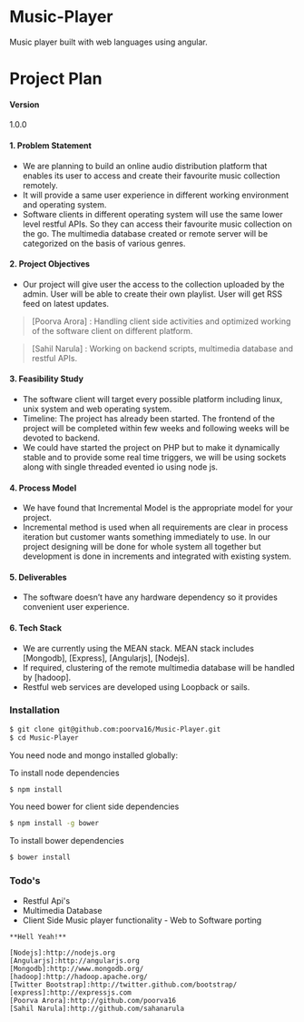 # Music-Player
Music player built with web languages using angular.

# Project Plan
#### Version
1.0.0
#### 1. Problem Statement
- We are planning to build an online audio distribution platform that enables its user to access and create their favourite music collection remotely.
- It will provide a same user experience in different working environment and operating system. 
- Software clients in different operating system will use the same lower level restful APIs. So they can access their favourite music collection on the go. The multimedia database created or remote server will be categorized on the basis of various genres.

#### 2. Project Objectives
- Our project will give user the access to the collection uploaded by the admin.
User will be able to create their own playlist.
User will get RSS feed on latest updates.

> [Poorva Arora] : Handling client side activities and optimized working of the software client on different platform.

> [Sahil Narula] :  Working on backend scripts, multimedia database and restful APIs.
#### 3. Feasibility Study
- The software client will target every possible platform including linux, unix system and web operating system.
- Timeline: The project has already been started. The frontend of the project will be completed within few weeks and following weeks will be devoted to backend.
- We could have started the project on PHP but to make it dynamically stable and to provide some real time triggers, we will be using sockets along with single threaded evented io using node js.

#### 4. Process Model
- We have found that Incremental Model is the appropriate model for your project.
- Incremental method is used when all requirements are clear in process iteration but customer wants something immediately to use. 
In our project designing will be done for whole system all together but development is done in increments and integrated with existing system.

#### 5. Deliverables
- The software doesn’t have any hardware dependency so it provides convenient user experience.

#### 6. Tech Stack
- We are currently using the MEAN stack. MEAN stack includes [Mongodb], [Express], [Angularjs], [Nodejs].
- If required, clustering of the remote multimedia database will be handled by [hadoop].
- Restful web services are developed using Loopback or sails.

### Installation

```sh
$ git clone git@github.com:poorva16/Music-Player.git
$ cd Music-Player
```

You need node and mongo installed globally:

To install node dependencies
```sh
$ npm install
```
You need bower for client side dependencies
```sh
$ npm install -g bower
```
To install bower dependencies
```sh
$ bower install
```

### Todo's

 - Restful Api's
  - Multimedia Database
   - Client Side Music player functionality
    - Web to Software porting

    **Hell Yeah!**

    [Nodejs]:http://nodejs.org
    [Angularjs]:http://angularjs.org
    [Mongodb]:http://www.mongodb.org/
    [hadoop]:http://hadoop.apache.org/
    [Twitter Bootstrap]:http://twitter.github.com/bootstrap/
    [express]:http://expressjs.com
    [Poorva Arora]:http://github.com/poorva16
    [Sahil Narula]:http://github.com/sahanarula

